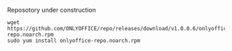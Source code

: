 Reposotory under construction

```
wget https://github.com/ONLYOFFICE/repo/releases/download/v1.0.0.6/onlyoffice-repo.noarch.rpm
sudo yum install onlyoffice-repo.noarch.rpm
```
